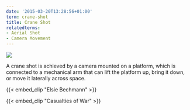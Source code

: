 ```yaml
---
date: '2015-03-20T13:28:56+01:00'
term: crane-shot
title: Crane Shot
relatedterms:
- Aerial Shot
- Camera Movement
---
```


<div class="widget-image">
    <img src="/img/assets/cranelean.jpg" />
</div>

A crane shot is achieved by a camera mounted on a platform, which is connected to a mechanical arm that can lift the platform up, bring it down, or move it laterally across space. 


{{< embed_clip "Elsie Bechmann" >}}

{{< embed_clip "Casualties of War" >}}